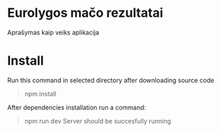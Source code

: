 # Eurolygos mačo rezultatai 
 
Aprašymas kaip veiks aplikacija

# Install

Run this command in selected directory after downloading source code
> npm install

After dependencies installation run a command:

> npm run dev
Server should be succesfully running


